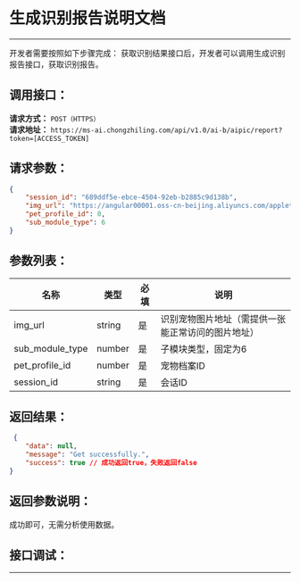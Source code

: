# 生成识别报告说明文档
---
开发者需要按照如下步骤完成：
获取识别结果接口后，开发者可以调用生成识别报告接口，获取识别报告。

## 调用接口：
**请求方式：** `POST（HTTPS）`  
**请求地址：** `https://ms-ai.chongzhiling.com/api/v1.0/ai-b/aipic/report?token=[ACCESS_TOKEN]`

## 请求参数：
```json
{
    "session_id": "689ddf5e-ebce-4504-92eb-b2885c9d138b",
    "img_url": "https://angular00001.oss-cn-beijing.aliyuncs.com/applet.png",
    "pet_profile_id": 0,
    "sub_module_type": 6
}
```


## 参数列表：

| 名称            | 类型   | 必填 | 说明                                               |
| --------------- | ------ | ---- | -------------------------------------------------- |
| img_url         | string | 是   | 识别宠物图片地址（需提供一张能正常访问的图片地址） |
| sub_module_type | number | 是   | 子模块类型，固定为6                                |
| pet_profile_id  | number | 是   | 宠物档案ID                                         |
| session_id      | string | 是   | 会话ID                                             |

## 返回结果：
```json
 {
    "data": null,
    "message": "Get successfully.",
    "success": true // 成功返回true，失败返回false
}
```

## 返回参数说明：
成功即可，无需分析使用数据。

## 接口调试：
---
<script setup>
import SwaggerUI from '../../../../src/components/SwaggerUI.vue'
</script>

<ClientOnly>
  <SwaggerUI 
    tag="aipic"
    type="post"
    path="/aipic/report" 
  />
</ClientOnly>